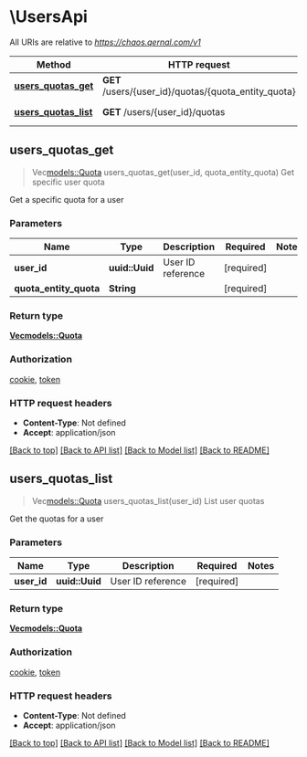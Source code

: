 # \UsersApi

All URIs are relative to *https://chaos.qernal.com/v1*

Method | HTTP request | Description
------------- | ------------- | -------------
[**users_quotas_get**](UsersApi.md#users_quotas_get) | **GET** /users/{user_id}/quotas/{quota_entity_quota} | Get specific user quota
[**users_quotas_list**](UsersApi.md#users_quotas_list) | **GET** /users/{user_id}/quotas | List user quotas



## users_quotas_get

> Vec<models::Quota> users_quotas_get(user_id, quota_entity_quota)
Get specific user quota

Get a specific quota for a user

### Parameters


Name | Type | Description  | Required | Notes
------------- | ------------- | ------------- | ------------- | -------------
**user_id** | **uuid::Uuid** | User ID reference | [required] |
**quota_entity_quota** | **String** |  | [required] |

### Return type

[**Vec<models::Quota>**](Quota.md)

### Authorization

[cookie](../README.md#cookie), [token](../README.md#token)

### HTTP request headers

- **Content-Type**: Not defined
- **Accept**: application/json

[[Back to top]](#) [[Back to API list]](../README.md#documentation-for-api-endpoints) [[Back to Model list]](../README.md#documentation-for-models) [[Back to README]](../README.md)


## users_quotas_list

> Vec<models::Quota> users_quotas_list(user_id)
List user quotas

Get the quotas for a user

### Parameters


Name | Type | Description  | Required | Notes
------------- | ------------- | ------------- | ------------- | -------------
**user_id** | **uuid::Uuid** | User ID reference | [required] |

### Return type

[**Vec<models::Quota>**](Quota.md)

### Authorization

[cookie](../README.md#cookie), [token](../README.md#token)

### HTTP request headers

- **Content-Type**: Not defined
- **Accept**: application/json

[[Back to top]](#) [[Back to API list]](../README.md#documentation-for-api-endpoints) [[Back to Model list]](../README.md#documentation-for-models) [[Back to README]](../README.md)

